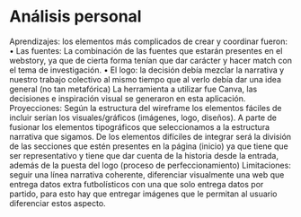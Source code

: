 # Análisis personal 

Aprendizajes: los elementos más complicados de crear y coordinar fueron:
• Las fuentes: La combinación de las fuentes que estarán presentes en el webstory, ya que de cierta forma tenían que dar carácter y hacer match con el tema de investigación.
• El logo: la decisión debía mezclar la narrativa y nuestro trabajo colectivo al mismo tiempo que al verlo debía dar una idea general (no tan metafórica)
La herramienta a utilizar fue Canva, las decisiones e inspiración visual se generaron en esta aplicación.
Proyecciones: Según la estructura del wireframe los elementos fáciles de incluir serían los visuales/gráficos (imágenes, logo, diseños). A parte de fusionar los elementos tipográficos que seleccionamos a la estructura narrativa que sigamos. De los elementos difíciles de integrar será la división de las secciones que estén presentes en la página (inicio) ya que tiene que ser representativo y tiene que dar cuenta de la historia desde la entrada, además de la puesta del logo (proceso de perfeccionamiento)
Limitaciones: seguir una línea narrativa coherente, diferenciar visualmente una web que entrega datos extra futbolísticos con una que solo entrega datos por partido, para esto hay que entregar imágenes que le permitan al usuario diferenciar estos aspecto.